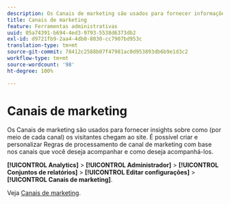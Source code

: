 ```yaml
---
description: Os Canais de marketing são usados para fornecer informações sobre como os visitantes chegam ao site. É possível criar e personalizar Regras de processamento de canal de marketing com base nos canais que você deseja acompanhar e como deseja acompanhá-los.
title: Canais de marketing
feature: Ferramentas administrativas
uuid: 05a74391-b694-4ed3-9793-5538d6373db2
exl-id: d9721fb9-2aa4-4db0-8030-cc7907bd953c
translation-type: tm+mt
source-git-commit: 78412c2588b07f47981ac0d953893db6b9e1d3c2
workflow-type: tm+mt
source-wordcount: '98'
ht-degree: 100%

---
```


# Canais de marketing

Os Canais de marketing são usados para fornecer insights sobre como (por meio de cada canal) os visitantes chegam ao site. É possível criar e personalizar Regras de processamento de canal de marketing com base nos canais que você deseja acompanhar e como deseja acompanhá-los.

**[!UICONTROL Analytics]** > **[!UICONTROL Administrador]** > **[!UICONTROL Conjuntos de relatórios]** > **[!UICONTROL Editar configurações]** > **[!UICONTROL Canais de marketing]**.

Veja [Canais de marketing](/help/components/c-marketing-channels/analyze-mc.md).
